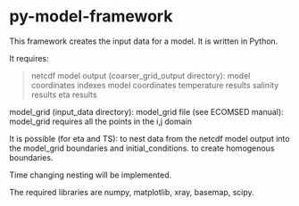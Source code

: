 # py-model-framework 
This framework creates the input data for a model.
It is written in Python.

It requires:
  >netcdf model output (coarser\_grid\_output directory):
      model coordinates indexes
      model coordinates
      temperature results
      salinity results
      eta results

  model\_grid (input\_data directory):
      model\_grid file (see ECOMSED manual):
        model_grid requires all the points in the i,j domain 

It is possible (for eta and TS):
  to nest data from the netcdf model output into the model\_grid boundaries and initial\_conditions.
  to create homogenous boundaries.

Time changing nesting will be implemented. 

The required libraries are numpy, matplotlib, xray, basemap, scipy. 


